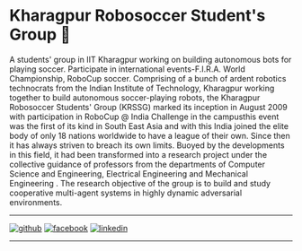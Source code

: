 # Kharagpur Robosoccer Student's Group 🤖

A students' group in IIT Kharagpur working on building autonomous bots for playing soccer. 
Participate in international events-F.I.R.A. World Championship, RoboCup soccer. 
Comprising of a bunch of ardent robotics technocrats from the Indian Institute of Technology, Kharagpur working together to build autonomous soccer-playing robots, 
the Kharagpur Robosoccer Students' Group (KRSSG) marked its inception in August 2009 with participation in RoboCup @ India Challenge in the campusthis event was the
first of its kind in South East Asia and with this India joined the elite body of only 18 nations worldwide to have a league of their own. 
Since then it has always striven to breach its own limits. Buoyed by the developments in this field, it had been transformed into a research project under the 
collective guidance of professors from the departments of Computer Science and Engineering, Electrical Engineering and Mechanical Engineering . 
The research objective of the group is to build and study cooperative multi-agent systems in highly dynamic adversarial environments.

[1]: https://github.com/krssg-embedded
[2]: https://www.facebook.com/krssg
[3]: https://www.linkedin.com/company/kharagpur-robosoccer-students-group/mycompany/

---
[![github](https://cloud.githubusercontent.com/assets/17016297/18839843/0e06a67a-83d2-11e6-993a-b35a182500e0.png)][1]
[![facebook](https://cloud.githubusercontent.com/assets/17016297/18839836/0a06deb4-83d2-11e6-8078-1d0974af0f63.png)][2]
[![linkedin](https://cloud.githubusercontent.com/assets/17016297/18839848/0fc7e74e-83d2-11e6-8c6a-277fc9d6e067.png)][3]

---
